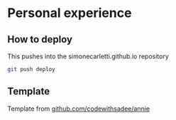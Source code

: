 # Personal experience

## How to deploy

This pushes into the simonecarletti.github.io repository

```sh
git push deploy
```



## Template

Template from [github.com/codewithsadee/annie](https://github.com/codewithsadee/annie)